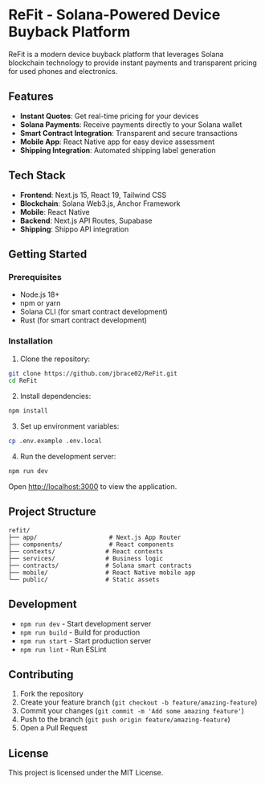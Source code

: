 # ReFit - Solana-Powered Device Buyback Platform

ReFit is a modern device buyback platform that leverages Solana blockchain technology to provide instant payments and transparent pricing for used phones and electronics.

## Features

- **Instant Quotes**: Get real-time pricing for your devices
- **Solana Payments**: Receive payments directly to your Solana wallet
- **Smart Contract Integration**: Transparent and secure transactions
- **Mobile App**: React Native app for easy device assessment
- **Shipping Integration**: Automated shipping label generation

## Tech Stack

- **Frontend**: Next.js 15, React 19, Tailwind CSS
- **Blockchain**: Solana Web3.js, Anchor Framework
- **Mobile**: React Native
- **Backend**: Next.js API Routes, Supabase
- **Shipping**: Shippo API integration

## Getting Started

### Prerequisites

- Node.js 18+ 
- npm or yarn
- Solana CLI (for smart contract development)
- Rust (for smart contract development)

### Installation

1. Clone the repository:
```bash
git clone https://github.com/jbrace02/ReFit.git
cd ReFit
```

2. Install dependencies:
```bash
npm install
```

3. Set up environment variables:
```bash
cp .env.example .env.local
```

4. Run the development server:
```bash
npm run dev
```

Open [http://localhost:3000](http://localhost:3000) to view the application.

## Project Structure

```
refit/
├── app/                    # Next.js App Router
├── components/             # React components
├── contexts/              # React contexts
├── services/              # Business logic
├── contracts/             # Solana smart contracts
├── mobile/                # React Native mobile app
└── public/                # Static assets
```

## Development

- `npm run dev` - Start development server
- `npm run build` - Build for production
- `npm run start` - Start production server
- `npm run lint` - Run ESLint

## Contributing

1. Fork the repository
2. Create your feature branch (`git checkout -b feature/amazing-feature`)
3. Commit your changes (`git commit -m 'Add some amazing feature'`)
4. Push to the branch (`git push origin feature/amazing-feature`)
5. Open a Pull Request

## License

This project is licensed under the MIT License.